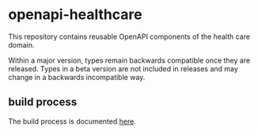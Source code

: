 # openapi-healthcare

This repository contains reusable OpenAPI components of the health care domain.

Within a major version, types remain backwards compatible once they are released.
Types in a beta version are not included in releases and may change in a backwards incompatible way.

## build process

The build process is documented [here](https://github.com/belgif/openapi-common/blob/master/BUILDING.md).

